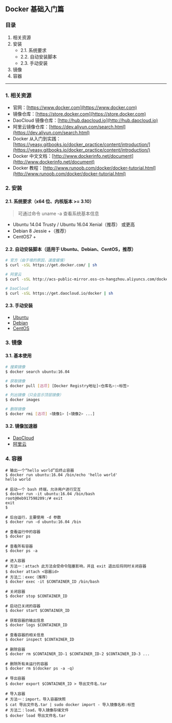 Docker 基础入门篇
---

### 目录

1. 相关资源
2. 安装
    - 2.1. 系统要求
    - 2.2. 自动安装脚本
    - 2.3. 手动安装
3. 镜像
4. 容器

---

### 1. 相关资源

+ 官网：[https://www.docker.com](https://www.docker.com)
+ 镜像仓库：[https://store.docker.com](https://store.docker.com)
+ DaoCloud 镜像仓库：[http://hub.daocloud.io](http://hub.daocloud.io)
+ 阿里云镜像仓库：[https://dev.aliyun.com/search.html](https://dev.aliyun.com/search.html)
+ Docker 从入门到实践：[https://yeasy.gitbooks.io/docker_practice/content/introduction/](https://yeasy.gitbooks.io/docker_practice/content/introduction/)
+ Docker 中文文档：[http://www.dockerinfo.net/document](http://www.dockerinfo.net/document)
+ Docker 教程：[http://www.runoob.com/docker/docker-tutorial.html](http://www.runoob.com/docker/docker-tutorial.html)

### 2. 安装

#### 2.1. 系统要求（x64 位、内核版本 >= 3.10）

> 可通过命令 uname -a 查看系统基本信息

+ Ubuntu 14.04 Trusty / Ubuntu 16.04 Xenial（推荐） 或更高
+ Debian 8 Jessie +（推荐）
+ CentOS7 +

#### 2.2. 自动安装脚本（适用于 Ubuntu、Debian、CentOS，推荐）

```bash
# 官方（由于墙的原因，速度缓慢）
$ curl -sSL https://get.docker.com/ | sh

# 阿里云
$ curl -sSL http://acs-public-mirror.oss-cn-hangzhou.aliyuncs.com/docker-engine/internet | sh -

# DaoCloud
$ curl -sSL https://get.daocloud.io/docker | sh
```

#### 2.3. 手动安装

+ [Ubuntu](https://www.docker.com/docker-ubuntu)
+ [Debian](https://www.docker.com/docker-debian)
+ [CentOS](https://www.docker.com/docker-centos-distribution)
    
### 3. 镜像

#### 3.1. 基本使用

```bash
# 搜索镜像
$ docker search ubuntu:16.04

# 获取镜像
$ docker pull [选项] [Docker Registry地址]<仓库名>:<标签>

# 列出镜像（只会显示顶层镜像）
$ docker images

# 删除镜像
$ docker rmi [选项] <镜像1> [<镜像2> ...]

```

#### 3.2. 镜像加速器

+ [DaoCloud](https://www.daocloud.io/mirror)
+ [阿里云](https://account.aliyun.com/login/login.htm?oauth_callback=https%3A%2F%2Fcr.console.aliyun.com%2F&lang=zh#/accelerator)

### 4. 容器

```
# 输出一个“hello world”后终止容器
$ docker run ubuntu:16.04 /bin/echo 'hello world'
hello world

# 启动一个 bash 终端，允许用户进行交互
$ docker run -it ubuntu:16.04 /bin/bash 
root@0eb917598209:/# exit 
exit
$

# 后台运行，主要使用 -d 参数
$ docker run -d ubuntu:16.04 /bin

# 查看运行中的容器
$ docker ps

# 查看所有容器
$ docker ps -a

# 进入容器
# 方法一：attach 此方法会受命令阻塞影响，并且 exit 退出后将同时关闭容器
$ docker attach <容器id>
# 方法二：exec（推荐）
$ docker exec -it $CONTAINER_ID /bin/bash

# 关闭容器
$ docker stop $CONTAINER_ID

# 启动已关闭的容器
$ docker start $CONTAINER_ID

# 获取容器的输出信息
$ docker logs $CONTAINER_ID

# 查看容器的相关信息
$ docker inspect $CONTAINER_ID

# 删除容器
$ docker rm $CONTAINER_ID-1 $CONTAINER_ID-2 $CONTAINER_ID-3 ...

# 删除所有未运行的容器
$ docker rm $(docker ps -a -q)

# 导出容器
$ docker export $CONTAINER_ID > 导出文件名.tar

# 导入容器
# 方法一：import，导入容器快照
$ cat 导出文件名.tar | sudo docker import - 导入镜像名称:标签
# 方法二：load，导入镜像存储文件
$ docker load 导出文件名.tar
```

